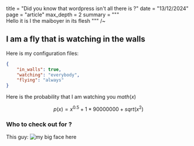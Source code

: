 title = "Did you know that wordpress isn't all there is ?"
date = "13/12/2024"
page = "article"
max_depth = 2
summary = """\
Hello it is I the maiboyer in its flesh
"""
/~

## I am a fly that is watching in the walls


Here is my configuration files:
```json
{
    "in_walls": true,
    "watching": "everybody",
    "flying": "always"
}
```

Here is the probability that I am watching you $math(x)$

$$
p(x) = x^0.5 + 1 * 90000000 + sqrt(x^2)
$$

### Who to check out for ?

This guy: ![my big face here](https://maix.me/_maiboyer.jpg)
